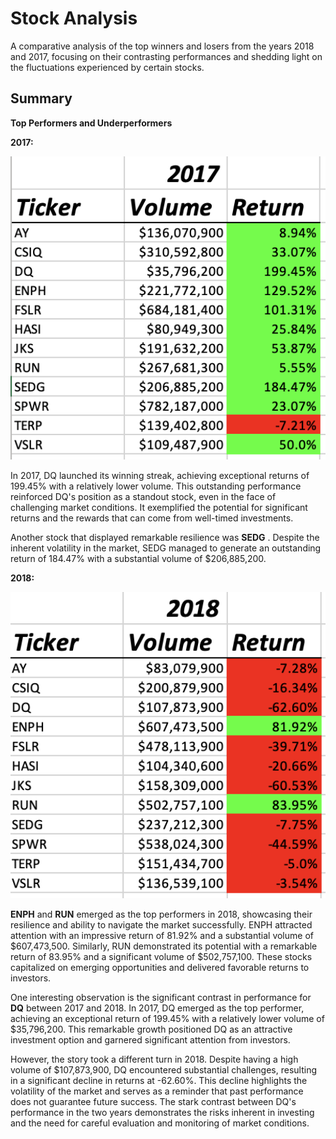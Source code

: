 # Stock Analysis

A comparative analysis of the top winners and losers from the years 2018 and 2017, focusing on their contrasting performances and shedding light on the fluctuations experienced by certain stocks.

## Summary

**Top Performers and Underperformers**

**2017:**

<img alt='2017_data' style='width: 80vw' src='https://raw.githubusercontent.com/LJD0/Stock_Analysis/main/images/2017.png'>

In 2017, DQ launched its winning streak, achieving exceptional returns of 199.45% with a relatively lower volume. This outstanding performance reinforced DQ's position as a standout stock, even in the face of challenging market conditions. It exemplified the potential for significant returns and the rewards that can come from well-timed investments.

Another stock that displayed remarkable resilience was  **SEDG** . Despite the inherent volatility in the market, SEDG managed to generate an outstanding return of 184.47% with a substantial volume of $206,885,200.

**2018:**

<img alt='2018_data' style='width: 80vw' src='https://raw.githubusercontent.com/LJD0/Stock_Analysis/main/images/2018.png'>

**ENPH** and **RUN** emerged as the top performers in 2018, showcasing their resilience and ability to navigate the market successfully. ENPH attracted attention with an impressive return of 81.92% and a substantial volume of $607,473,500. Similarly, RUN demonstrated its potential with a remarkable return of 83.95% and a significant volume of $502,757,100. These stocks capitalized on emerging opportunities and delivered favorable returns to investors.

One interesting observation is the significant contrast in performance for **DQ** between 2017 and 2018. In 2017, DQ emerged as the top performer, achieving an exceptional return of 199.45% with a relatively lower volume of $35,796,200. This remarkable growth positioned DQ as an attractive investment option and garnered significant attention from investors.

However, the story took a different turn in 2018. Despite having a high volume of $107,873,900, DQ encountered substantial challenges, resulting in a significant decline in returns at -62.60%. This decline highlights the volatility of the market and serves as a reminder that past performance does not guarantee future success. The stark contrast between DQ's performance in the two years demonstrates the risks inherent in investing and the need for careful evaluation and monitoring of market conditions.
